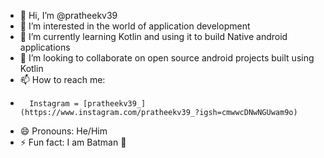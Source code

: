 - 👋 Hi, I’m @pratheekv39
- 👀 I’m interested in the world of application development
- 🌱 I’m currently learning Kotlin and using it to build Native android applications  
- 💞️ I’m looking to collaborate on open source android projects built using Kotlin
- 📫 How to reach me:
-       Instagram = [pratheekv39_](https://www.instagram.com/pratheekv39_?igsh=cmwwcDNwNGUwam9o)
- 😄 Pronouns: He/Him
- ⚡ Fun fact: I am Batman 🦇

<!---
pratheekv39/pratheekv39 is a ✨ special ✨ repository because its `README.md` (this file) appears on your GitHub profile.
You can click the Preview link to take a look at your changes.
--->
